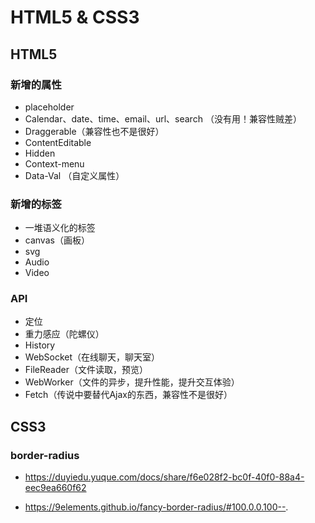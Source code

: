 # HTML5 & CSS3

## HTML5

### 新增的属性

- placeholder
- Calendar、date、time、email、url、search （没有用！兼容性贼差）
- Draggerable（兼容性也不是很好）
- ContentEditable
- Hidden
- Context-menu
- Data-Val （自定义属性）

### 新增的标签

- 一堆语义化的标签
- canvas（画板）
- svg
- Audio
- Video

### API

- 定位
- 重力感应（陀螺仪）
- History
- WebSocket（在线聊天，聊天室）
- FileReader（文件读取，预览）
- WebWorker（文件的异步，提升性能，提升交互体验）
- Fetch（传说中要替代Ajax的东西，兼容性不是很好）

## CSS3

### border-radius

- https://duyiedu.yuque.com/docs/share/f6e028f2-bc0f-40f0-88a4-eec9ea660f62

- https://9elements.github.io/fancy-border-radius/#100.0.0.100--.